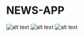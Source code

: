 # NEWS-APP

![alt text](https://ibb.co/iqe25b)
![alt text](https://ibb.co/fVzPJw)
![alt text](https://ibb.co/cBvydw)


